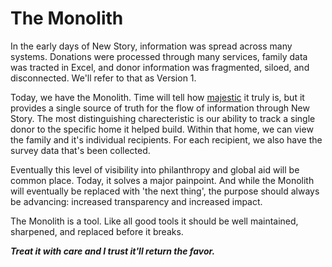 # The Monolith
In the early days of New Story, information was spread across many systems. Donations were processed through many services, family data was tracted in Excel, and donor information was fragmented, siloed, and disconnected. We'll refer to that as Version 1.

Today, we have the Monolith. Time will tell how [majestic](https://m.signalvnoise.com/the-majestic-monolith-29166d022228) it truly is, but it provides a single source of truth for the flow of information through New Story. The most distinguishing charecteristic is our ability to track a single donor to the specific home it helped build. Within that home, we can view the family and it's individual recipients. For each recipient, we also have the survey data that's been collected.

Eventually this level of visibility into philanthropy and global aid will be common place. Today, it solves a major painpoint. And while the Monolith will eventually be replaced with 'the next thing', the purpose should always be advancing: increased transparency and increased impact.

The Monolith is a tool. Like all good tools it should be well maintained, sharpened, and replaced before it breaks.

_**Treat it with care and I trust it'll return the favor.**_